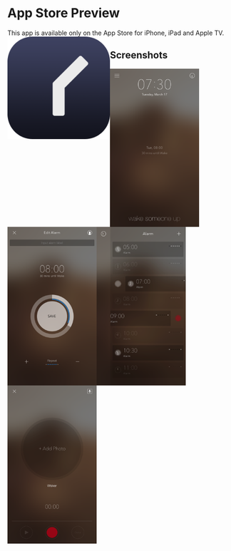 # App Store Preview
This app is available only on the App Store for iPhone, iPad and Apple TV.
 <img src="logo.png" width = "230" alt="" align=left />

## Screenshots
 <img src="001.png" width = "200" alt="" align=left />
 <img src="002.png" width = "200" alt="" align=left />
 <img src="003.png" width = "200" alt="" align=left />
 <img src="004.png" width = "200" alt="" align=left />
